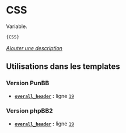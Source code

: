 # CSS


Variable.

```html
{CSS}
```

[*Ajouter une description*](https://fa-tvars.appspot.com/var/CSS)

## Utilisations dans les templates

### Version PunBB
* __[`overall_header`](../tpl/var/punbb/overall_header.md#readme) :__ ligne [`19`](../tpl/src/punbb/overall_header.tpl#L19)

### Version phpBB2
* __[`overall_header`](../tpl/var/subsilver/overall_header.md#readme) :__ ligne [`19`](../tpl/src/subsilver/overall_header.tpl#L19)